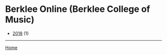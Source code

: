 # Berklee Online (Berklee College of Music)

  * [2018](./berklee-online-berklee-college-of-music-2018.md/) (1)

----

[Home](../)
